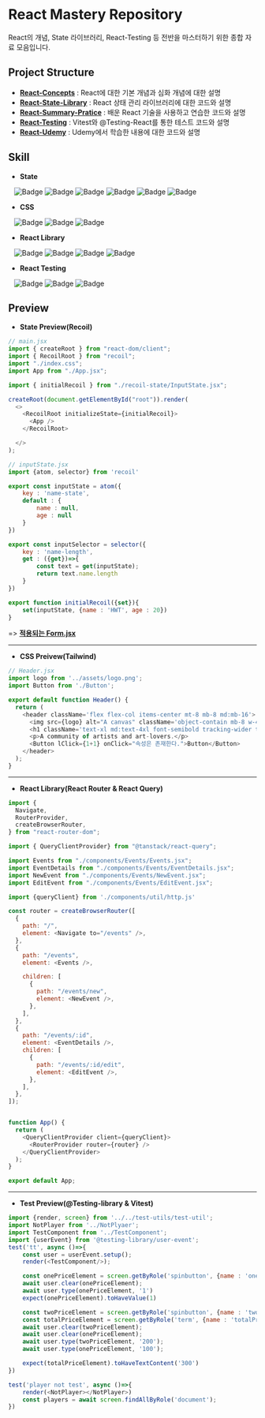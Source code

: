 # React Mastery Repository
React의 개념, State 라이브러리, React-Testing 등 전반을 마스터하기 위한 종합 자료 모음입니다.


## Project Structure
- **[React-Concepts](https://github.com/hongwontae/React/tree/main/React-Concepts)** : React에 대한 기본 개념과 심화 개념에 대한 설명
- **[React-State-Library](https://github.com/hongwontae/React/tree/main/React-State-Library)** : React 상태 관리 라이브러리에 대한 코드와 설명
- **[React-Summary-Pratice](https://github.com/hongwontae/React/tree/main/React-Summary-Pratice)** : 배운 React 기술을 사용하고 연습한 코드와 설명
- **[React-Testing](https://github.com/hongwontae/React/tree/main/React-Testing)** : Vitest와 @Testing-React를 통한 테스트 코드와 설명
- **[React-Udemy](https://github.com/hongwontae/React/tree/main/React-Udemy)** : Udemy에서 학습한 내용에 대한 코드와 설명


## Skill
- **State**

&nbsp;&nbsp;&nbsp;![Badge](https://img.shields.io/badge/State-61DAFB.svg?&logo=React&logoColor=fff)
![Badge](https://img.shields.io/badge/Context%20API-61DAFB.svg?&logo=React&logoColor=fff)
![Badge](https://img.shields.io/badge/Jotai-61DAFB.svg?&logo=React&logoColor=fff)
![Badge](https://img.shields.io/badge/Zustand-61DAFB.svg?&logo=React&logoColor=fff)
![Badge](https://img.shields.io/badge/Recoil-3578E5.svg?&logo=Recoil&logoColor=fff)
![Badge](https://img.shields.io/badge/Redux-764ABC.svg?&logo=Redux&logoColor=fff)

- **CSS**

&nbsp;&nbsp;&nbsp;![Badge](https://img.shields.io/badge/CSS%20Modules-000000.svg?&logo=CSS%20Modules&logoColor=fff)
![Badge](https://img.shields.io/badge/Tawilwind-06B6D4.svg?&logo=Tailwind%20CSS&logoColor=fff) 
![Badge](https://img.shields.io/badge/styled-components-DB7093.svg?&logo=styled-components&logoColor=fff)

- **React Library**

&nbsp;&nbsp;&nbsp;![Badge](https://img.shields.io/badge/React%20Router-CA4245.svg?&logo=React%20Router&logoColor=fff)
![Badge](https://img.shields.io/badge/React%20Query-FF4154.svg?&logo=React%20Query&logoColor=fff)
![Badge](https://img.shields.io/badge/Axios-5A29E4.svg?&logo=Axios&logoColor=fff)
![Badge](https://img.shields.io/badge/Framer-0055FF.svg?&logo=Framer&logoColor=fff)

- **React Testing**

&nbsp;&nbsp;&nbsp;![Badge](https://img.shields.io/badge/Testing%20Library-E33332.svg?&logo=Testing%20Library&logoColor=fff)
![Badge](https://img.shields.io/badge/Jest-C21325.svg?&logo=Jest&logoColor=fff)
![Badge](https://img.shields.io/badge/Vitest-6E9F18.svg?&logo=Vitest&logoColor=fff)


## Preview

- **State Preview(Recoil)**
```javascript
// main.jsx
import { createRoot } from "react-dom/client";
import { RecoilRoot } from "recoil";
import "./index.css";
import App from "./App.jsx";

import { initialRecoil } from "./recoil-state/InputState.jsx";

createRoot(document.getElementById("root")).render(
  <>
    <RecoilRoot initializeState={initialRecoil}>
      <App />
    </RecoilRoot>

  </>
);

// inputState.jsx
import {atom, selector} from 'recoil'

export const inputState = atom({
    key : 'name-state',
    default : {
        name : null,
        age : null
    }
})

export const inputSelector = selector({
    key : 'name-length',
    get : ({get})=>{
        const text = get(inputState);
        return text.name.length
    }
})

export function initialRecoil({set}){
    set(inputState, {name : 'HWT', age : 20})
}
```
=> **[적용되는 Form.jsx](https://github.com/hongwontae/React/blob/main/React-State-Library/code/Recoil/src/components/Form.jsx)**

---

- **CSS Preivew(Tailwind)**
```javascript
// Header.jsx
import logo from '../assets/logo.png';
import Button from './Button';

export default function Header() {
  return (
    <header className='flex flex-col items-center mt-8 mb-8 md:mb-16'>
      <img src={logo} alt="A canvas" className='object-contain mb-8 w-44 h-44'/>
      <h1 className='text-xl md:text-4xl font-semibold tracking-wider text-center uppercase text-amber-800 font-title'>ReactArt</h1>
      <p>A community of artists and art-lovers.</p>
      <Button lClick={1+1} onClick="속성은 존재한다.">Button</Button>
    </header>
  );
}
```

---

- **React Library(React Router & React Query)**
```javascript
import {
  Navigate,
  RouterProvider,
  createBrowserRouter,
} from "react-router-dom";

import { QueryClientProvider} from "@tanstack/react-query";

import Events from "./components/Events/Events.jsx";
import EventDetails from "./components/Events/EventDetails.jsx";
import NewEvent from "./components/Events/NewEvent.jsx";
import EditEvent from "./components/Events/EditEvent.jsx";

import {queryClient} from './components/util/http.js'

const router = createBrowserRouter([
  {
    path: "/",
    element: <Navigate to="/events" />,
  },
  {
    path: "/events",
    element: <Events />,

    children: [
      {
        path: "/events/new",
        element: <NewEvent />,
      },
    ],
  },
  {
    path: "/events/:id",
    element: <EventDetails />,
    children: [
      {
        path: "/events/:id/edit",
        element: <EditEvent />,
      },
    ],
  },
]);


function App() {
  return (
    <QueryClientProvider client={queryClient}>
      <RouterProvider router={router} />
    </QueryClientProvider>
  );
}

export default App;
```

---

- **Test Preview(@Testing-library & Vitest)**
```javascript
import {render, screen} from '../../test-utils/test-util';
import NotPlayer from '../NotPlyaer';
import TestComponent from '../TestComponent';
import {userEvent} from '@testing-library/user-event';
test('tt', async ()=>{
    const user = userEvent.setup();
    render(<TestComponent/>);

    const onePriceElement = screen.getByRole('spinbutton', {name : 'oneP'})
    await user.clear(onePriceElement);
    await user.type(onePriceElement, '1')
    expect(onePriceElement).toHaveValue(1)

    const twoPriceElement = screen.getByRole('spinbutton', {name : 'twoP'});
    const totalPriceElement = screen.getByRole('term', {name : 'totalPrice'});
    await user.clear(twoPriceElement);
    await user.clear(onePriceElement);
    await user.type(twoPriceElement, '200');
    await user.type(onePriceElement, '100');

    expect(totalPriceElement).toHaveTextContent('300')
})

test('player not test', async ()=>{
    render(<NotPlayer></NotPlayer>)
    const players = await screen.findAllByRole('document');
})

